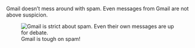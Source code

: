 ﻿Gmail doesn’t mess around with spam. Even messages from Gmail are not above suspicion.

<figure>
	<img src="/content/posts/images/gmail-spam.png" alt="Gmail is strict about spam. Even their own messages are up for debate.">
	<figcaption>Gmail is tough on spam!</figcaption>
<figure>